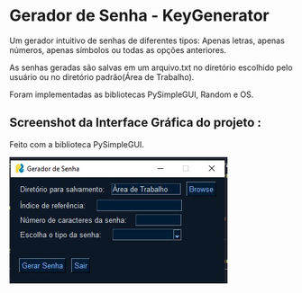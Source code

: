 # Gerador de Senha - KeyGenerator

Um gerador intuitivo de senhas de diferentes tipos: Apenas letras, apenas números, apenas símbolos ou todas as opções anteriores.

As senhas geradas são salvas em um arquivo.txt no diretório escolhido pelo usuário ou no diretório padrão(Área de Trabalho).

Foram implementadas as bibliotecas PySimpleGUI, Random e OS.

## Screenshot da Interface Gráfica do projeto :
Feito com a biblioteca PySimpleGUI.

![Screenshot da interface gráfica da aplicação](GeradorSenhaPython.jpg)
